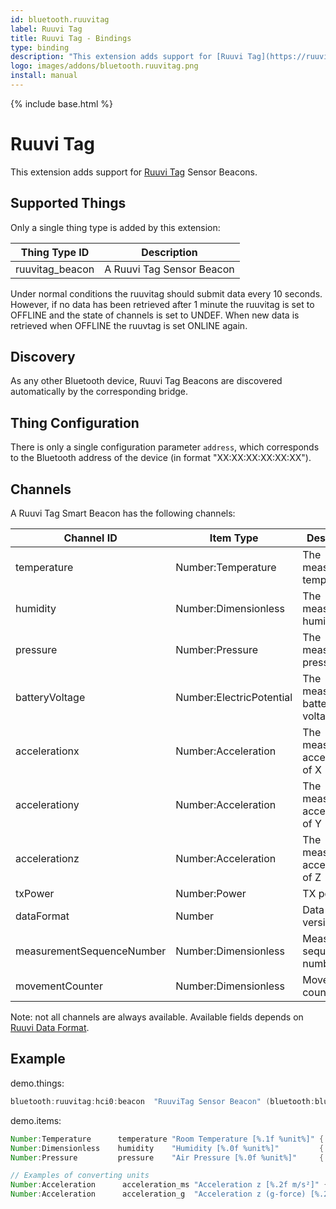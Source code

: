 ```yaml
---
id: bluetooth.ruuvitag
label: Ruuvi Tag
title: Ruuvi Tag - Bindings
type: binding
description: "This extension adds support for [Ruuvi Tag](https://ruuvi.com/) Sensor Beacons."
logo: images/addons/bluetooth.ruuvitag.png
install: manual
---
```


<!-- Attention authors: Do not edit directly. Please add your changes to the appropriate source repository -->

{% include base.html %}

# Ruuvi Tag

<AddonLogo />

This extension adds support for [Ruuvi Tag](https://ruuvi.com/) Sensor Beacons.

## Supported Things

Only a single thing type is added by this extension:

| Thing Type ID   | Description               |
| --------------- | ------------------------- |
| ruuvitag_beacon | A Ruuvi Tag Sensor Beacon |

Under normal conditions the ruuvitag should submit data every 10 seconds.
However, if no data has been retrieved after 1 minute the ruuvitag is set to OFFLINE and the state of channels is set to UNDEF.
When new data is retrieved when OFFLINE the ruuvtag is set ONLINE again.

## Discovery

As any other Bluetooth device, Ruuvi Tag Beacons are discovered automatically by the corresponding bridge.

## Thing Configuration

There is only a single configuration parameter `address`, which corresponds to the Bluetooth address of the device (in format "XX:XX:XX:XX:XX:XX").

## Channels

A Ruuvi Tag Smart Beacon has the following channels:

| Channel ID                | Item Type                | Description                    |
| ------------------------- | ------------------------ | ------------------------------ |
| temperature               | Number:Temperature       | The measured temperature       |
| humidity                  | Number:Dimensionless     | The measured humidity          |
| pressure                  | Number:Pressure          | The measured air pressure      |
| batteryVoltage            | Number:ElectricPotential | The measured battery voltage   |
| accelerationx             | Number:Acceleration      | The measured acceleration of X |
| accelerationy             | Number:Acceleration      | The measured acceleration of Y |
| accelerationz             | Number:Acceleration      | The measured acceleration of Z |
| txPower                   | Number:Power             | TX power                       |
| dataFormat                | Number                   | Data format version            |
| measurementSequenceNumber | Number:Dimensionless     | Measurement sequence number    |
| movementCounter           | Number:Dimensionless     | Movement counter               |

Note: not all channels are always available. Available fields depends on [Ruuvi Data Format](https://github.com/ruuvi/ruuvi-sensor-protocols).

## Example

demo.things:

```java
bluetooth:ruuvitag:hci0:beacon  "RuuviTag Sensor Beacon" (bluetooth:bluez:hci0) [ address="12:34:56:78:9A:BC" ]
```

demo.items:

```java
Number:Temperature      temperature "Room Temperature [%.1f %unit%]" { channel="bluetooth:ruuvitag:hci0:beacon:temperature" }
Number:Dimensionless    humidity    "Humidity [%.0f %unit%]"         { channel="bluetooth:ruuvitag:hci0:beacon:humidity" }
Number:Pressure         pressure    "Air Pressure [%.0f %unit%]"     { channel="bluetooth:ruuvitag:hci0:beacon:pressure" }

// Examples of converting units
Number:Acceleration      acceleration_ms "Acceleration z [%.2f m/s²]" { channel="bluetooth:ruuvitag:hci0:beacon:accelerationz" }
Number:Acceleration      acceleration_g  "Acceleration z (g-force) [%.2f gₙ]" { channel="bluetooth:ruuvitag:hci0:beacon:accelerationz" }
```
